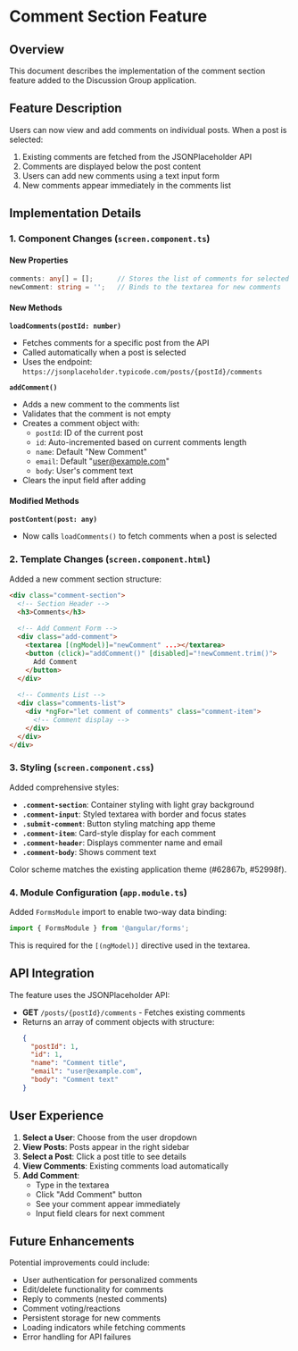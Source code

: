 # Comment Section Feature

## Overview
This document describes the implementation of the comment section feature added to the Discussion Group application.

## Feature Description
Users can now view and add comments on individual posts. When a post is selected:
1. Existing comments are fetched from the JSONPlaceholder API
2. Comments are displayed below the post content
3. Users can add new comments using a text input form
4. New comments appear immediately in the comments list

## Implementation Details

### 1. Component Changes (`screen.component.ts`)

#### New Properties
```typescript
comments: any[] = [];      // Stores the list of comments for selected post
newComment: string = '';   // Binds to the textarea for new comments
```

#### New Methods

**`loadComments(postId: number)`**
- Fetches comments for a specific post from the API
- Called automatically when a post is selected
- Uses the endpoint: `https://jsonplaceholder.typicode.com/posts/{postId}/comments`

**`addComment()`**
- Adds a new comment to the comments list
- Validates that the comment is not empty
- Creates a comment object with:
  - `postId`: ID of the current post
  - `id`: Auto-incremented based on current comments length
  - `name`: Default "New Comment"
  - `email`: Default "user@example.com"
  - `body`: User's comment text
- Clears the input field after adding

#### Modified Methods

**`postContent(post: any)`**
- Now calls `loadComments()` to fetch comments when a post is selected

### 2. Template Changes (`screen.component.html`)

Added a new comment section structure:

```html
<div class="comment-section">
  <!-- Section Header -->
  <h3>Comments</h3>
  
  <!-- Add Comment Form -->
  <div class="add-comment">
    <textarea [(ngModel)]="newComment" ...></textarea>
    <button (click)="addComment()" [disabled]="!newComment.trim()">
      Add Comment
    </button>
  </div>
  
  <!-- Comments List -->
  <div class="comments-list">
    <div *ngFor="let comment of comments" class="comment-item">
      <!-- Comment display -->
    </div>
  </div>
</div>
```

### 3. Styling (`screen.component.css`)

Added comprehensive styles:
- **`.comment-section`**: Container styling with light gray background
- **`.comment-input`**: Styled textarea with border and focus states
- **`.submit-comment`**: Button styling matching app theme
- **`.comment-item`**: Card-style display for each comment
- **`.comment-header`**: Displays commenter name and email
- **`.comment-body`**: Shows comment text

Color scheme matches the existing application theme (#62867b, #52998f).

### 4. Module Configuration (`app.module.ts`)

Added `FormsModule` import to enable two-way data binding:
```typescript
import { FormsModule } from '@angular/forms';
```

This is required for the `[(ngModel)]` directive used in the textarea.

## API Integration

The feature uses the JSONPlaceholder API:
- **GET** `/posts/{postId}/comments` - Fetches existing comments
- Returns an array of comment objects with structure:
  ```json
  {
    "postId": 1,
    "id": 1,
    "name": "Comment title",
    "email": "user@example.com",
    "body": "Comment text"
  }
  ```

## User Experience

1. **Select a User**: Choose from the user dropdown
2. **View Posts**: Posts appear in the right sidebar
3. **Select a Post**: Click a post title to see details
4. **View Comments**: Existing comments load automatically
5. **Add Comment**: 
   - Type in the textarea
   - Click "Add Comment" button
   - See your comment appear immediately
   - Input field clears for next comment

## Future Enhancements

Potential improvements could include:
- User authentication for personalized comments
- Edit/delete functionality for comments
- Reply to comments (nested comments)
- Comment voting/reactions
- Persistent storage for new comments
- Loading indicators while fetching comments
- Error handling for API failures
